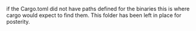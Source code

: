 if the Cargo.toml did not have paths defined for the binaries this is where cargo would expect to find them. This folder has been left in place for posterity. 